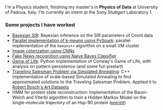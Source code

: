 I'm a Physics student, finishing my master's in **Physics of Data** at University of Padova, Italy. I'm currently an intern at the Sony Stuttgart Laboratory 1.

### Some projects I have worked
  - [Bayesian SIR](https://github.com/s1m0n32001/BayesianSIR): Bayesian inference on the SIR parameters of Covid data
  - [Parallel implementation of k-means using PySpark](https://github.com/s1m0n32001/kMeansMapReduce): parallel implementation of the ```kmeans++``` algorithm on a small VM cluster
  - [Image colorization using CNNs](https://github.com/s1m0n32001/Colorization)
  - [Fake News recognition using Naive Bayes Classifier](https://github.com/s1m0n32001/BayesianFakeNewsRecognition)
  - [Game of Life](https://github.com/RiccardoTancredi/GameofLife): Python implementation of Conway's Game of Life, with analysis on pattern persistence (and some fun pixelart)
  - [Traveling Salesman Problem via Simulated Annealing](https://github.com/s1m0n32001/TSP-Art): C++ implementation of scale-based Simulated Annealing to find approximated solutions to the Traveling Salesman Problem. Applied it to [Robert Bosch's Art Datasets](https://www.math.uwaterloo.ca/tsp/data/art/)
  - HMM for protein state reconstruction: Implementation of the Baum-Welch and Viterbi algorithm to train a Hidden Markov Model on the single-molecule trajectory of an Hsp-90 protein ([prerint](https://arxiv.org/abs/2402.19207))

<!--
**s1m0n32001/s1m0n32001** is a ✨ _special_ ✨ repository because its `README.md` (this file) appears on your GitHub profile.

Here are some ideas to get you started:

- 🔭 I’m currently working on ...
- 🌱 I’m currently learning ...
- 👯 I’m looking to collaborate on ...
- 🤔 I’m looking for help with ...
- 💬 Ask me about ...
- 📫 How to reach me: ...
- 😄 Pronouns: ...
- ⚡ Fun fact: ...
-->
